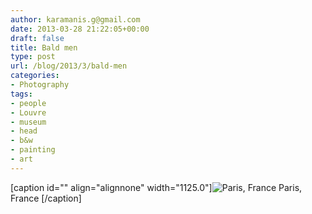 ```yaml
---
author: karamanis.g@gmail.com
date: 2013-03-28 21:22:05+00:00
draft: false
title: Bald men
type: post
url: /blog/2013/3/bald-men
categories:
- Photography
tags:
- people
- Louvre
- museum
- head
- b&w
- painting
- art
---
```


[caption id="" align="alignnone" width="1125.0"]![ Paris, France ](/images/2013-03-28-20133bald-men/20130227-R0013380.jpg)
 Paris, France [/caption]
